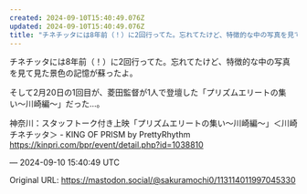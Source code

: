 ```yaml
---
created: 2024-09-10T15:40:49.076Z
updated: 2024-09-10T15:40:49.076Z
title: "チネチッタには8年前（！）に2回行ってた。忘れてたけど、特徴的な中の写真を見て見[...]"
---
```


<p>チネチッタには8年前（！）に2回行ってた。忘れてたけど、特徴的な中の写真を見て見た景色の記憶が蘇ったよ。</p><p>そして2月20日の1回目が、菱田監督が1人で登壇した「プリズムエリートの集い〜川崎編〜」だった…。</p><p>神奈川：スタッフトーク付き上映「プリズムエリートの集い～川崎編～」＜川崎チネチッタ＞ - KING OF PRISM by PrettyRhythm<br /><a href="https://kinpri.com/bpr/event/detail.php?id=1038810" target="_blank" rel="nofollow noopener" translate="no"><span class="invisible">https://</span><span class="ellipsis">kinpri.com/bpr/event/detail.ph</span><span class="invisible">p?id=1038810</span></a></p>

&mdash; 2024-09-10 15:40:49 UTC

Original URL: https://mastodon.social/@sakuramochi0/113114011997045330
